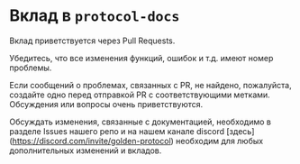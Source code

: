# Вклад в `protocol-docs`

Вклад приветствуется через Pull Requests.  
  
Убедитесь, что все изменения функций, ошибок и т.д. имеют номер проблемы.  
  
Если сообщений о проблемах, связанных с PR, не найдено, пожалуйста, создайте одно перед отправкой PR с соответствующими метками. Обсуждения или вопросы очень приветствуются.  
  
Обсуждать изменения, связанные с документацией, необходимо в разделе Issues нашего репо и на нашем канале discord [здесь] (https://discord.com/invite/golden-protocol) необходим для любых дополнительных изменений и вкладов.  


